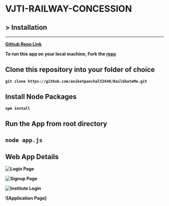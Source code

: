 # <strong>VJTI-RAILWAY-CONCESSION<strong>

## > <strong>Installation
---

[Github Repo Link](https://github.com/aniketpanchal52648/RailGhateMe)

To run this app on your local machine, Fork the [repo](https://github.com/aniketpanchal52648/RailGhateMe)

Clone this repository into your folder of choice
---
`` git clone https://github.com/aniketpanchal52648/RailGhateMe.git ``

Install Node Packages
---
``npm install ``

Run the App from root directory
---
`node app.js`
---

## <strong> Web App Details

![Login Page](image.png)

![Signup Page](image.png)

![Institute Login](image.png)

![Application Page]


